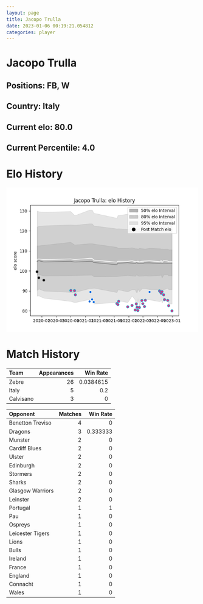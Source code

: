 ```yaml
---  
layout: page  
title: Jacopo Trulla  
date: 2023-01-06 00:19:21.054812  
categories: player  
---
```

# Jacopo Trulla

## Positions: FB, W

## Country: Italy

## Current elo: 80.0

## Current Percentile: 4.0

# Elo History


![elo history](history_JacopoTrulla.png)
# Match History


| Team      |   Appearances |   Win Rate |
|:----------|--------------:|-----------:|
| Zebre     |            26 |  0.0384615 |
| Italy     |             5 |  0.2       |
| Calvisano |             3 |  0         |

| Opponent         |   Matches |   Win Rate |
|:-----------------|----------:|-----------:|
| Benetton Treviso |         4 |   0        |
| Dragons          |         3 |   0.333333 |
| Munster          |         2 |   0        |
| Cardiff Blues    |         2 |   0        |
| Ulster           |         2 |   0        |
| Edinburgh        |         2 |   0        |
| Stormers         |         2 |   0        |
| Sharks           |         2 |   0        |
| Glasgow Warriors |         2 |   0        |
| Leinster         |         2 |   0        |
| Portugal         |         1 |   1        |
| Pau              |         1 |   0        |
| Ospreys          |         1 |   0        |
| Leicester Tigers |         1 |   0        |
| Lions            |         1 |   0        |
| Bulls            |         1 |   0        |
| Ireland          |         1 |   0        |
| France           |         1 |   0        |
| England          |         1 |   0        |
| Connacht         |         1 |   0        |
| Wales            |         1 |   0        |